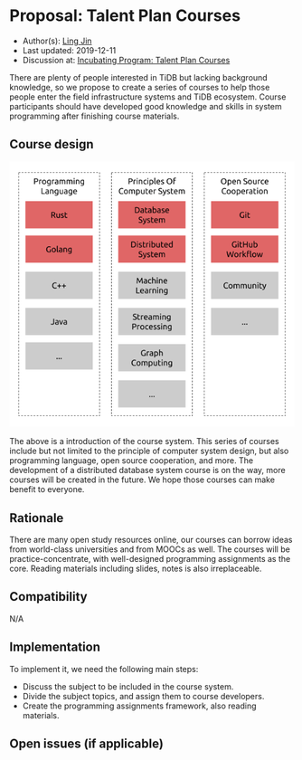 # Proposal: Talent Plan Courses

- Author(s): [Ling Jin](https://github.com/JinLingChristoher)
- Last updated: 2019-12-11
- Discussion at: [Incubating Program: Talent Plan Courses](https://github.com/pingcap/community/issues/130)

There are plenty of people interested in TiDB but lacking background knowledge, so we propose to create a series of courses to help those people enter the field infrastructure systems and TiDB ecosystem. Course participants should have developed good knowledge and skills in system programming after finishing course materials.

## Course design

![course map](./course-ex.png)

The above is a introduction of the course system. This series of courses include but not limited to the principle of computer system design, but also programming language, open source cooperation, and more. The development of a distributed database system course is on the way, more courses will be created in the future. We hope those courses can make benefit to everyone.

## Rationale

There are many open study resources online, our courses can borrow ideas from world-class universities and from MOOCs as well. The courses will be practice-concentrate, with well-designed programming assignments as the core. Reading materials including slides, notes is also irreplaceable.

## Compatibility

N/A

## Implementation

To implement it, we need the following main steps:

- Discuss the subject to be included in the course system.
- Divide the subject topics, and assign them to course developers.
- Create the programming assignments framework, also reading materials.

## Open issues (if applicable)
